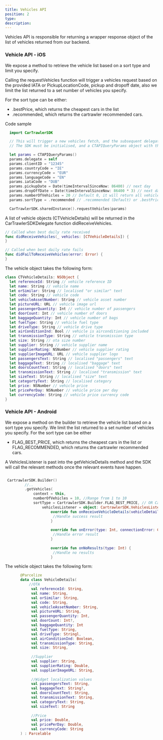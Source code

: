 ```yaml
---
title: Vehicles API
position: 2
type: 
description:
---
```


Vehicles API is responsible for returning a wrapper response object of the list of vehicles returned from our backend. 

### Vehicle API - iOS

We expose a method to retrieve the vehicle list based on a sort type and limit you specify.

Calling the requestVehicles function will trigger a vehicles request based on the provided IATA or PickupLocationCode, pickup and dropoff date, also we limit the list returned to a set number of vehicles you specify.

For the sort type can be either:
- .bestPrice, which returns the cheapest cars in the list
- .recommended, which returns the cartrawler recommended cars.

Code sample

  ```swift
    import CarTrawlerSDK
  
    // This will trigger a new vehicles fetch, and the subsequent delegate callbacks
    // The SDK must be initialised, and a CTAPIQueryParams object with the necessary parameters must be set before calling this method

    let params = CTAPIQueryParams()  
    params.delegate = self
    params.clientID = "12345"
    params.countryCode = "IE"
    params.currencyCode = "EUR"
    params.languageCode = "EN"
    params.iataCode = "DUB"
    params.pickupDate = Date(timeIntervalSinceNow: 86400) // next day
    params.dropOffDate = Date(timeIntervalSinceNow: 86400 * 3) // next day + 3 days
    params.numberOfVehicles = 20 // Default 0, it will return all vehicles
    params.sortType = .recommended // .recommended (Default) or .bestPrice

    CarTrawlerSDK.sharedInstance().requestVehicles(params)
  ```

A list of vehicle objects (CTVehicleDetails) will be returned in the CarTrawlerSDKDelegate function didReceiveVehicles.

  ``` swift
  // Called when best daily rate received
  func didReceiveVehicles(_ vehicles: [CTVehicleDetails]) {
  }

  // Called when best daily rate fails
  func didFailToReceiveVehicles(error: Error) {
  }
  ```

The vehicle object takes the following form:
```swift
class CTVehicleDetails: NSObject {
  let referenceId: String // vehicle reference ID 
  let name: String // vehicle name
  let orSimilar: String // localised "or similar" text
  let code: String // vehicle code 
  let vehicleAssetNumber: String // vehicle asset number
  let pictureURL: URL // vehicle image url 
  let passengerQuantity: Int // vehicle number of passengers
  let doorCount: Int // vehicle number of doors 
  let baggageQuantity: Int // vehicle number of bags
  let fuelType: String // vehicle fuel type
  let driveType: String // vehicle drive type
  let airConditionInd: Bool // vehicle is airconditioning included
  let transmissionType: String // vehicle transmission type 
  let size: String // ota size number
  let supplier: String // vehicle supplier name
  let supplierRating: NSNumber // vehicle supplier rating
  let supplierImageURL: URL // vehicle supplier logo
  let passengersText: String // localised "passengers" text
  let baggageText: String // localised "baggage" text
  let doorsCountText: String // localised "doors" text
  let transmissionText: String // localised "transmission" text
  let sizeText: String // localised "size" text
  let categortyText: String // localised category
  let price: NSNumber // vehicle price
  let pricePerDay: NSNumber // vehicle price per day
  let currencyCode: String // vehicle price currency code
}
```

### Vehicle API - Android

We expose a method on the builder to retrieve the vehicle list based on a sort type you specify. We limit the list returned to a set number of vehicles you specify. For the sort type can be either 
- FLAG_BEST_PRICE, which returns the cheapest cars in the list or FLAG_RECOMMENDED, which returns the cartrawler recommended cars.


A VehiclesListener is past into the getVehicleDetails method and the SDK will call the relevant methods once the relevant events have happen.

  ~~~kotlin      

   CartrawlerSDK.Builder()
           //..
           .getVehicles(
               context = this,
               numberOfVehicles = 10, //Range from 1 to 10
               sortType = CartrawlerSDK.Builder.FLAG_BEST_PRICE, // OR CartrawlerSDK.Builder.FLAG_RECOMMENDED
                   vehiclesListener = object: CartrawlerSDK.VehiclesListener {
                       override fun onReceiveVehicleDetails(vehicleDetails: List<VehicleDetails>) {
                        //Handle success result
                       }
   
                       override fun onError(type: Int, connectionError: CartrawlerSDK.ConnectionError) {
                        //Handle error result
                       }
   
                       override fun onNoResults(type: Int) {
                        //Handle no results
                       }


  ~~~

The vehicle object takes the following form:

```kotlin
       @Parcelize
       data class VehicleDetails(
           //OTA
            val referenceId: String,
            val name: String,
            val orSimilar: String,
            val code: String,
            val vehicleAssetNumber: String,
            val pictureURL: String,
            val passengerQuantity: Int,
            val doorCount: Int?,
            val baggageQuantity: Int
            val fuelType: String,
            val driveType: Stringl,
            val airConditionInd: Boolean,
            val transmissionType: String,
            val size: String,
       
            //Supplier
            val supplier: String,
            val supplierRating: Double,
            val supplierImageURL: String,
       
            //Widget localization values
            val passengersText: String,
            val baggageText: String?,
            val doorsCountText: String,
            val transmissionText: String,
            val categoryText: String,
            val sizeText: String
       
            //Price
            val price: Double,
            val pricePerDay: Double,
            val currencyCode: String
       ) : Parcelable
```
       

